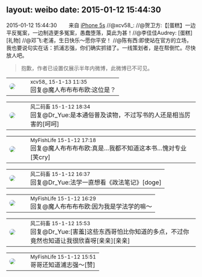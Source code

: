 layout: weibo
date: 2015-01-12 15:44:30
---
<meta name="referrer" content="no-referrer" />

2015-01-12 15:44:30  &nbsp;&nbsp;&nbsp;&nbsp;&nbsp;&nbsp; 来自 <a href="sinaweibo://customweibosource" rel="nofollow">iPhone 5s</a>
 //@xcv58_: //@贺卫方:【[蛋糕】一边平反冤案，一边制造更多冤案，愚蠢堕落，莫此为甚！//@李佳佳Audrey: [蛋糕][礼物] //@邓飞:老浦，生日快乐～愿你平安！ //@陈有西:即使站在官方的立场，我也要说句实在话：抓浦志强，你们确实抓错了。一线策划者，是在帮倒忙。尽快放人吧。
>  抱歉，作者已设置仅展示半年内微博，此微博已不可见。 ​​​

<table style="width: 100%;">
  <tr>
    <td style="width: 40px;"><img style="border-radius:50%" src="https://tva3.sinaimg.cn/crop.0.0.1242.1242.50/801f7e9ajw8f3peekcgoqj20yi0yidg9.jpg?KID=imgbed,tva&Expires=1624464463&ssig=4ngvOzbgE6"></td>
    <td colspan="2"><small>xcv58_ 15-1-13 11:35</small><br/>回复@魔人布布布布欧:这位是？</td>
  </tr>
</table>

<table style="width: 100%;">
  <tr>
    <td style="width: 40px;"><img style="border-radius:50%" src="https://tva3.sinaimg.cn/crop.0.0.639.639.50/6d2a6003jw8f3idy69w2gj20hs0hrt9g.jpg?KID=imgbed,tva&Expires=1624464463&ssig=ZKKTu7DYQp"></td>
    <td colspan="2"><small>风二码畜 15-1-12 18:34</small><br/>回复@Dr_Yue:是本通俗普及读物，不过写书的人还是相当厉害的[呵呵]</td>
  </tr>
</table>

<table style="width: 100%;">
  <tr>
    <td style="width: 40px;"><img style="border-radius:50%" src="https://tvax3.sinaimg.cn/crop.0.0.1044.1044.50/6a0e3c6bly8grgvrbg3ejj20t00t0abr.jpg?KID=imgbed,tva&Expires=1624464463&ssig=cZLGEExuLj"></td>
    <td colspan="2"><small>MyFishLife 15-1-12 17:18</small><br/>回复@魔人布布布布欧:真是…我都不知道这本书…愧对专业[笑cry]</td>
  </tr>
</table>

<table style="width: 100%;">
  <tr>
    <td style="width: 40px;"><img style="border-radius:50%" src="https://tva3.sinaimg.cn/crop.0.0.639.639.50/6d2a6003jw8f3idy69w2gj20hs0hrt9g.jpg?KID=imgbed,tva&Expires=1624464463&ssig=ZKKTu7DYQp"></td>
    <td colspan="2"><small>风二码畜 15-1-12 16:37</small><br/>回复@Dr_Yue:法学一直想看《政法笔记》[doge]</td>
  </tr>
</table>

<table style="width: 100%;">
  <tr>
    <td style="width: 40px;"><img style="border-radius:50%" src="https://tvax3.sinaimg.cn/crop.0.0.1044.1044.50/6a0e3c6bly8grgvrbg3ejj20t00t0abr.jpg?KID=imgbed,tva&Expires=1624464463&ssig=cZLGEExuLj"></td>
    <td colspan="2"><small>MyFishLife 15-1-12 16:29</small><br/>回复@魔人布布布布欧:因为我是学法学的嘛～</td>
  </tr>
</table>

<table style="width: 100%;">
  <tr>
    <td style="width: 40px;"><img style="border-radius:50%" src="https://tva3.sinaimg.cn/crop.0.0.639.639.50/6d2a6003jw8f3idy69w2gj20hs0hrt9g.jpg?KID=imgbed,tva&Expires=1624464463&ssig=ZKKTu7DYQp"></td>
    <td colspan="2"><small>风二码畜 15-1-12 15:53</small><br/>回复@Dr_Yue:[害羞]这些东西哥怕比你知道的多点，不过你竟然也知道让我很欣喜呀[亲亲][亲亲]</td>
  </tr>
</table>

<table style="width: 100%;">
  <tr>
    <td style="width: 40px;"><img style="border-radius:50%" src="https://tvax3.sinaimg.cn/crop.0.0.1044.1044.50/6a0e3c6bly8grgvrbg3ejj20t00t0abr.jpg?KID=imgbed,tva&Expires=1624464463&ssig=cZLGEExuLj"></td>
    <td colspan="2"><small>MyFishLife 15-1-12 15:51</small><br/>哥哥还知道浦志强～[赞]</td>
  </tr>
</table>
